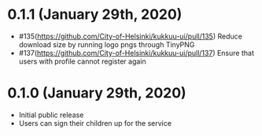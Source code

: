 # 0.1.1 (January 29th, 2020)

- #135(https://github.com/City-of-Helsinki/kukkuu-ui/pull/135) Reduce download size by running logo pngs through TinyPNG
- #137(https://github.com/City-of-Helsinki/kukkuu-ui/pull/137) Ensure that users with profile cannot register again

# 0.1.0 (January 29th, 2020)

- Initial public release
- Users can sign their children up for the service
